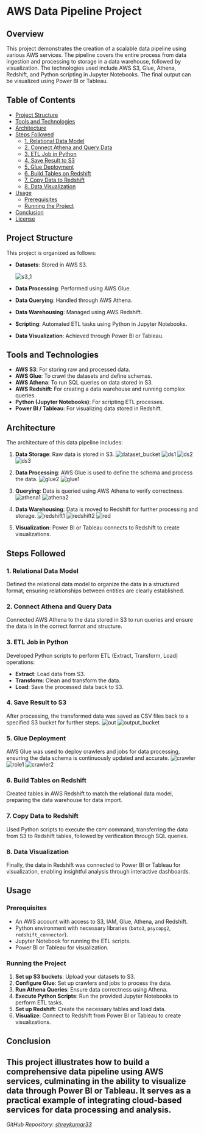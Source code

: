 # AWS Data Pipeline Project

## Overview

This project demonstrates the creation of a scalable data pipeline using various AWS services. The pipeline covers the entire process from data ingestion and processing to storage in a data warehouse, followed by visualization. The technologies used include AWS S3, Glue, Athena, Redshift, and Python scripting in Jupyter Notebooks. The final output can be visualized using Power BI or Tableau.

## Table of Contents

- [Project Structure](#project-structure)
- [Tools and Technologies](#tools-and-technologies)
- [Architecture](#architecture)
- [Steps Followed](#steps-followed)
  - [1. Relational Data Model](#1-relational-data-model)
  - [2. Connect Athena and Query Data](#2-connect-athena-and-query-data)
  - [3. ETL Job in Python](#3-etl-job-in-python)
  - [4. Save Result to S3](#4-save-result-to-s3)
  - [5. Glue Deployment](#5-glue-deployment)
  - [6. Build Tables on Redshift](#6-build-tables-on-redshift)
  - [7. Copy Data to Redshift](#7-copy-data-to-redshift)
  - [8. Data Visualization](#8-data-visualization)
- [Usage](#usage)
  - [Prerequisites](#prerequisites)
  - [Running the Project](#running-the-project)
- [Conclusion](#conclusion)
- [License](#license)

## Project Structure

This project is organized as follows:

- **Datasets**: Stored in AWS S3.
  
  ![s3_1](https://github.com/user-attachments/assets/5411a275-dc14-4f2d-b4ef-42f8b76b3e09)

- **Data Processing**: Performed using AWS Glue.
- **Data Querying**: Handled through AWS Athena.
- **Data Warehousing**: Managed using AWS Redshift.
- **Scripting**: Automated ETL tasks using Python in Jupyter Notebooks.
- **Data Visualization**: Achieved through Power BI or Tableau.

## Tools and Technologies

- **AWS S3**: For storing raw and processed data.
- **AWS Glue**: To crawl the datasets and define schemas.
- **AWS Athena**: To run SQL queries on data stored in S3.
- **AWS Redshift**: For creating a data warehouse and running complex queries.
- **Python (Jupyter Notebooks)**: For scripting ETL processes.
- **Power BI / Tableau**: For visualizing data stored in Redshift.

## Architecture

The architecture of this data pipeline includes:

1. **Data Storage**: Raw data is stored in S3.
    ![dataset_bucket](https://github.com/user-attachments/assets/0947a4d5-9822-4893-bd12-19f84062a7e3)
    ![ds1](https://github.com/user-attachments/assets/2c3f3047-27e3-4ca2-9f6d-6f65346d033a)
    ![ds2](https://github.com/user-attachments/assets/2dc9652c-835f-4430-bbe0-3bd4d0ff35bf)
    ![ds3](https://github.com/user-attachments/assets/3512e336-b055-4ecd-91b7-8ddc82cb4f15)

2. **Data Processing**: AWS Glue is used to define the schema and process the data.
    ![glue2](https://github.com/user-attachments/assets/7342bae3-0eb6-4a46-ab51-18f868ad0270)
    ![glue1](https://github.com/user-attachments/assets/6552bcfa-4221-428b-a6ca-c9ebdc5176bc)

4. **Querying**: Data is queried using AWS Athena to verify correctness.
   ![athena1](https://github.com/user-attachments/assets/83b0b178-9522-4998-8529-d24dd00cac56)
   ![athena2](https://github.com/user-attachments/assets/96217ffc-d132-4c03-ad83-8272e9dd2dd9)

6. **Data Warehousing**: Data is moved to Redshift for further processing and storage.
   ![redshift1](https://github.com/user-attachments/assets/878b5bd1-ce93-401c-9d52-4684fb2a8aef)
   ![redshift2](https://github.com/user-attachments/assets/35ade64a-d975-4276-bea6-20eb7eb31aab)
   ![red](https://github.com/user-attachments/assets/8e93673c-81f9-4f9e-b75a-70e83329dc10)

8. **Visualization**: Power BI or Tableau connects to Redshift to create visualizations.

## Steps Followed

### 1. Relational Data Model

Defined the relational data model to organize the data in a structured format, ensuring relationships between entities are clearly established.

### 2. Connect Athena and Query Data

Connected AWS Athena to the data stored in S3 to run queries and ensure the data is in the correct format and structure.

### 3. ETL Job in Python

Developed Python scripts to perform ETL (Extract, Transform, Load) operations:

- **Extract**: Load data from S3.
- **Transform**: Clean and transform the data.
- **Load**: Save the processed data back to S3.

### 4. Save Result to S3

After processing, the transformed data was saved as CSV files back to a specified S3 bucket for further steps.
 ![out](https://github.com/user-attachments/assets/6a3c89dd-0bcd-45cd-979b-dc80b6305b82)
 ![output_bucket](https://github.com/user-attachments/assets/806dc4fb-f088-4a06-93be-b88b23e7443c)

### 5. Glue Deployment

AWS Glue was used to deploy crawlers and jobs for data processing, ensuring the data schema is continuously updated and accurate.
 ![crawler](https://github.com/user-attachments/assets/def8fa93-3076-40a9-8b49-e85ea75843b6)
 ![role1](https://github.com/user-attachments/assets/263c2987-f2c4-4596-8fd9-31484587ce8e)
 ![crawler2](https://github.com/user-attachments/assets/ee0f1ec0-b043-480f-b485-95f2bd8d864b)

### 6. Build Tables on Redshift

Created tables in AWS Redshift to match the relational data model, preparing the data warehouse for data import.

### 7. Copy Data to Redshift

Used Python scripts to execute the `COPY` command, transferring the data from S3 to Redshift tables, followed by verification through SQL queries.

### 8. Data Visualization

Finally, the data in Redshift was connected to Power BI or Tableau for visualization, enabling insightful analysis through interactive dashboards.

## Usage

### Prerequisites

- An AWS account with access to S3, IAM, Glue, Athena, and Redshift.
- Python environment with necessary libraries (`boto3`, `psycopg2`, `redshift_connector`).
- Jupyter Notebook for running the ETL scripts.
- Power BI or Tableau for visualization.

### Running the Project

1. **Set up S3 buckets**: Upload your datasets to S3.
2. **Configure Glue**: Set up crawlers and jobs to process the data.
3. **Run Athena Queries**: Ensure data correctness using Athena.
4. **Execute Python Scripts**: Run the provided Jupyter Notebooks to perform ETL tasks.
5. **Set up Redshift**: Create the necessary tables and load data.
6. **Visualize**: Connect to Redshift from Power BI or Tableau to create visualizations.

## Conclusion

This project illustrates how to build a comprehensive data pipeline using AWS services, culminating in the ability to visualize data through Power BI or Tableau. It serves as a practical example of integrating cloud-based services for data processing and analysis.
---

*GitHub Repository: [shreykumar33](https://github.com/shreykumar33)*
